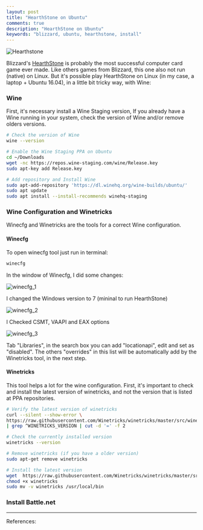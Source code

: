 ```yaml
---
layout: post
title: "HearthStone on Ubuntu"
comments: true
description: "HearthStone on Ubuntu"
keywords: "blizzard, ubuntu, hearthstone, install"
---
```


![Hearthstone](https://valdirsjr.github.io/assets/images/hearthstone.jpg)

Blizzard's [HearthStone](https://playhearthstone.com/) is probably the most successful computer card game ever made. Like others games from Blizzard, this one also not run (native) on Linux. But it's possible play HearthStone on Linux (in my case, a laptop + Ubuntu 16.04), in a little bit tricky way, with Wine:


### Wine

First, it's necessary install a Wine Staging version, If you already have a Wine running in your system, check the version of Wine and/or remove olders versions. 

```sh
# Check the version of Wine
wine --version
```

```sh
# Enable the Wine Staging PPA on Ubuntu
cd ~/Downloads
wget -nc https://repos.wine-staging.com/wine/Release.key
sudo apt-key add Release.key
```

```sh
# Add repository and Install Wine
sudo apt-add-repository 'https://dl.winehq.org/wine-builds/ubuntu/'
sudo apt update
sudo apt install --install-recommends winehq-staging
```


### Wine Configuration and Winetricks

Winecfg and Winetricks are the tools for a correct Wine configuration. 


#### Winecfg

To open winecfg tool just run in terminal: 
```sh
winecfg
```
In the window of Winecfg, I did some changes:

![winecfg_1](https://valdirsjr.github.io/assets/images/hs_winecfg_1.png)

I changed the Windows version to 7 (mininal to run HearthStone)

![winecfg_2](https://valdirsjr.github.io/assets/images/hs_winecfg_2.png)

I Checked CSMT, VAAPI and EAX options

![winecfg_3](https://valdirsjr.github.io/assets/images/hs_winecfg_3.png)

Tab "Libraries", in the search box you can add "locationapi", edit and set as "disabled". The others "overrides" in this list will be automatically add by the Winetricks tool, in the next step.


#### Winetricks

This tool helps a lot for the wine configuration. First, it's important to check and install the latest version of winetricks, and not the version that is listed at PPA repositories. 

```sh
# Verify the latest version of winetricks
curl --silent --show-error \
https://raw.githubusercontent.com/Winetricks/winetricks/master/src/winetricks --stderr - \
| grep ^WINETRICKS_VERSION | cut -d '=' -f 2

# Check the currently installed version
winetricks --version

# Remove winetricks (if you have a older version)
sudo apt-get remove winetricks

# Install the latest version
wget  https://raw.githubusercontent.com/Winetricks/winetricks/master/src/winetricks
chmod +x winetricks 
sudo mv -v winetricks /usr/local/bin
```


### Install Battle.net





---
References:

[^1]: [https://www.maketecheasier.com/play-hearthstone-on-ubuntu-linux/](https://www.maketecheasier.com/play-hearthstone-on-ubuntu-linux/)

[^2]: [https://askubuntu.com/questions/755059/how-do-i-get-the-latest-version-of-winetricks-on-ubuntu](https://askubuntu.com/questions/755059/how-do-i-get-the-latest-version-of-winetricks-on-ubuntu)
